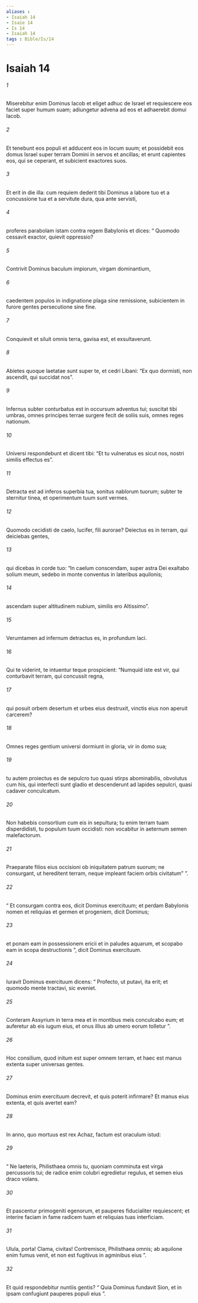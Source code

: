 ```yaml
---
aliases : 
- Isaiah 14
- Isaïe 14
- Is 14
- Isaiah 14
tags : Bible/Is/14
---
```


# Isaiah 14

###### 1
Miserebitur enim Dominus Iacob et eliget adhuc de Israel et requiescere eos faciet super humum suam; adiungetur advena ad eos et adhaerebit domui Iacob.
###### 2
Et tenebunt eos populi et adducent eos in locum suum; et possidebit eos domus Israel super terram Domini in servos et ancillas; et erunt capientes eos, qui se ceperant, et subicient exactores suos.
###### 3
Et erit in die illa: cum requiem dederit tibi Dominus a labore tuo et a concussione tua et a servitute dura, qua ante servisti,
###### 4
proferes parabolam istam contra regem Babylonis et dices: “ Quomodo cessavit exactor, quievit oppressio?
###### 5
Contrivit Dominus baculum impiorum, virgam dominantium,
###### 6
caedentem populos in indignatione plaga sine remissione, subicientem in furore gentes persecutione sine fine.
###### 7
Conquievit et siluit omnis terra, gavisa est, et exsultaverunt.
###### 8
Abietes quoque laetatae sunt super te, et cedri Libani: “Ex quo dormisti, non ascendit, qui succidat nos”.
###### 9
Infernus subter conturbatus est in occursum adventus tui; suscitat tibi umbras, omnes principes terrae surgere fecit de soliis suis, omnes reges nationum.
###### 10
Universi respondebunt et dicent tibi: “Et tu vulneratus es sicut nos, nostri similis effectus es”.
###### 11
Detracta est ad inferos superbia tua, sonitus nablorum tuorum; subter te sternitur tinea, et operimentum tuum sunt vermes.
###### 12
Quomodo cecidisti de caelo, lucifer, fili aurorae? Deiectus es in terram, qui deiciebas gentes,
###### 13
qui dicebas in corde tuo: “In caelum conscendam, super astra Dei exaltabo solium meum, sedebo in monte conventus in lateribus aquilonis;
###### 14
ascendam super altitudinem nubium, similis ero Altissimo”.
###### 15
Verumtamen ad infernum detractus es, in profundum laci.
###### 16
Qui te viderint, te intuentur teque prospicient: “Numquid iste est vir, qui conturbavit terram, qui concussit regna,
###### 17
qui posuit orbem desertum et urbes eius destruxit, vinctis eius non aperuit carcerem?
###### 18
Omnes reges gentium universi dormiunt in gloria, vir in domo sua;
###### 19
tu autem proiectus es de sepulcro tuo quasi stirps abominabilis, obvolutus cum his, qui interfecti sunt gladio et descenderunt ad lapides sepulcri, quasi cadaver conculcatum.
###### 20
Non habebis consortium cum eis in sepultura; tu enim terram tuam disperdidisti, tu populum tuum occidisti: non vocabitur in aeternum semen malefactorum.
###### 21
Praeparate filios eius occisioni ob iniquitatem patrum suorum; ne consurgant, ut hereditent terram, neque impleant faciem orbis civitatum” ”.
###### 22
“ Et consurgam contra eos, dicit Dominus exercituum; et perdam Babylonis nomen et reliquias et germen et progeniem, dicit Dominus;
###### 23
et ponam eam in possessionem ericii et in paludes aquarum, et scopabo eam in scopa destructionis ”, dicit Dominus exercituum.
###### 24
Iuravit Dominus exercituum dicens: “ Profecto, ut putavi, ita erit; et quomodo mente tractavi, sic eveniet.
###### 25
Conteram Assyrium in terra mea et in montibus meis conculcabo eum; et auferetur ab eis iugum eius, et onus illius ab umero eorum tolletur ”.
###### 26
Hoc consilium, quod initum est super omnem terram, et haec est manus extenta super universas gentes.
###### 27
Dominus enim exercituum decrevit, et quis poterit infirmare? Et manus eius extenta, et quis avertet eam?
###### 28
In anno, quo mortuus est rex Achaz, factum est oraculum istud:
###### 29
“ Ne laeteris, Philisthaea omnis tu, quoniam comminuta est virga percussoris tui; de radice enim colubri egredietur regulus, et semen eius draco volans.
###### 30
Et pascentur primogeniti egenorum, et pauperes fiducialiter requiescent; et interire faciam in fame radicem tuam et reliquias tuas interficiam.
###### 31
Ulula, porta! Clama, civitas! Contremisce, Philisthaea omnis; ab aquilone enim fumus venit, et non est fugitivus in agminibus eius ”.
###### 32
Et quid respondebitur nuntiis gentis? “ Quia Dominus fundavit Sion, et in ipsam confugiunt pauperes populi eius ”.
